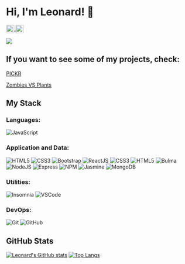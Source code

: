 # Hi, I'm Leonard! 👋
<a target="_blank" href="https://www.linkedin.com/in/leonardkimher/">
  <img align="center" alt="LinkdeIN" width="22px" color="yellow" src="https://cdn.jsdelivr.net/npm/simple-icons@v3/icons/linkedin.svg" />
</a>
<a target="_blank" href="mailto:bwkh.leonard@gmail.com">
  <img align="center" alt="Gmail" width="22px" color="yellow" src="https://cdn.jsdelivr.net/npm/simple-icons@v3/icons/gmail.svg" />
</a>


![](https://www.codewars.com/users/LBWKH/badges/micro)


## If you want to see some of my projects, check:
[PICKR](https://github.com/LBWKH/pickr-project)

[Zombies VS Plants ](https://github.com/LBWKH/ZombiesVsPlants)

## My Stack

### Languages:
![JavaScript](https://img.shields.io/badge/-JavaScript-EDD222?style=flat&logo=javascript&logoColor=white)

### Application and Data:
![HTML5](https://img.shields.io/badge/-HTML5-E34F26?style=flat&logo=html5&logoColor=white)
![CSS3](https://img.shields.io/badge/-CSS3-1572B6?style=flat&logo=css3)
![Bootstrap](https://img.shields.io/badge/-Bootstrap-563D7C?style=flat&logo=bootstrap)
![ReactJS](https://img.shields.io/badge/-ReactJS-51CBF2?style=flat&logo=react&logoColor=white)
![CSS3](https://img.shields.io/badge/-CSS3-1572B6?style=flat&logo=css3)
![HTML5](https://img.shields.io/badge/-HTML5-E34F26?style=flat&logo=html5&logoColor=white)
![Bulma](http://img.shields.io/badge/-Bulma-00D1B2?style=flat&logo=bulma&logoColor=white)
![NodeJS](http://img.shields.io/badge/-NodeJS-6EBF20?style=flat&logo=node.js&logoColor=white)
![Express](http://img.shields.io/badge/-Express-black?style=flat&logo=express&logoColor=white)
![NPM](https://img.shields.io/badge/-NPM-CB3837?style=flat&logo=npm&logoColor=white)
![Jasmine](https://img.shields.io/badge/-Jasmine-8A4182?style=flat&logo=jasmine&logoColor=white)
![MongoDB](http://img.shields.io/badge/-MongoDB-47A248?style=flat&logo=mongodb&logoColor=white)

### Utilities:
![Insomnia](https://img.shields.io/badge/-Insomnia-5849BE?style=flat&logo=insomnia&logoColor=white)
![VSCode](https://img.shields.io/badge/-VSCode-007ACC?style=flat&logo=visual-studio-code&logoColor=white)

### DevOps:
![Git](https://img.shields.io/badge/-Git-F05032?style=flat&logo=git&logoColor=white)
![GitHub](https://img.shields.io/badge/-Github-181717?style=flat&logo=github&logoColor=white)

## GitHub Stats

[![Leonard's GitHub stats](https://github-readme-stats.vercel.app/api?username=lbwkh&theme=synthwave&show_icons=true)](https://github.com/lbwkh/github-readme-stats)
[![Top Langs](https://github-readme-stats.vercel.app/api/top-langs/?username=anuraghazra&theme=synthwave&layout=compact)](https://github.com/anuraghazra/github-readme-stats)
